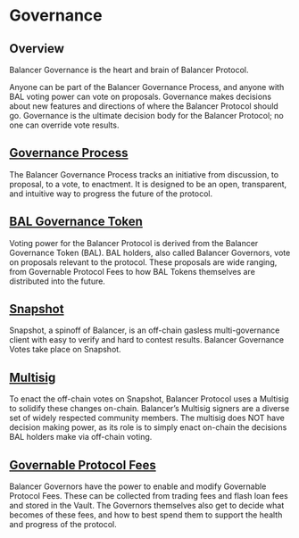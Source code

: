 # Governance

## Overview

Balancer Governance is the heart and brain of Balancer Protocol.&#x20;

Anyone can be part of the Balancer Governance Process, and anyone with BAL voting power can vote on proposals. Governance makes decisions about new features and directions of where the Balancer Protocol should go. Governance is the ultimate decision body for the Balancer Protocol; no one can override vote results.&#x20;

## [Governance Process](governance-process/)

The Balancer Governance Process tracks an initiative from discussion, to proposal, to a vote, to enactment. It is designed to be an open, transparent, and intuitive way to progress the future of the protocol.

## [BAL Governance Token](bal-governance-token.md)

Voting power for the Balancer Protocol is derived from the Balancer Governance Token (BAL). BAL holders, also called Balancer Governors, vote on proposals relevant to the protocol. These proposals are wide ranging, from Governable Protocol Fees to how BAL Tokens themselves are distributed into the future.

## [Snapshot](snapshot.md)

Snapshot, a spinoff of Balancer, is an off-chain gasless multi-governance client with easy to verify and hard to contest results. Balancer Governance Votes take place on Snapshot.

## [Multisig](multisig/)

To enact the off-chain votes on Snapshot, Balancer Protocol uses a Multisig to solidify these changes on-chain. Balancer’s Multisig signers are a diverse set of widely respected community members. The multisig does NOT have decision making power, as its role is to simply enact on-chain the decisions BAL holders make via off-chain voting.

## [Governable Protocol Fees](governable-protocol-fees.md)

Balancer Governors have the power to enable and modify Governable Protocol Fees. These can be collected from trading fees and flash loan fees and stored in the Vault. The Governors themselves also get to decide what becomes of these fees, and how to best spend them to support the health and progress of the protocol.
